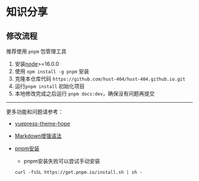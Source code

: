 # 知识分享

## 修改流程

推荐使用 `pnpm` 包管理工具
1. 安装[node](https://nodejs.cn/download/)>=16.0.0
2. 使用 `npm install -g pnpm` 安装
3. 克隆本仓库代码 `https://github.com/hust-404/hust-404.github.io.git`
4. 运行`pnpm install` 初始化项目
5. 本地修改完成之后运行 `pnpm docs:dev`，确保没有问题再提交

---

更多功能和问题请参考：

- [vuepress-theme-hope](https://theme-hope.vuejs.press/zh/guide/markdown/intro.html)
- [Markdown增强语法](https://plugin-md-enhance.vuejs.press/zh/)
- [pnpm安装](https://pnpm.io/installation)

    - pnpm安装失败可以尝试手动安装
    ```
    curl -fsSL https://get.pnpm.io/install.sh | sh -
    ```

